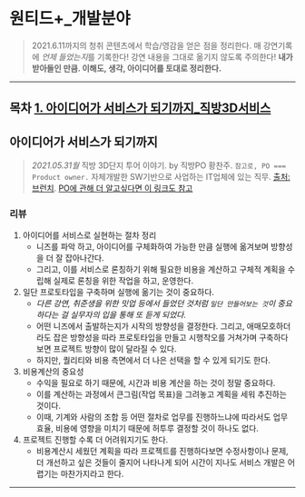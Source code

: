 # 원티드+_개발분야

> 2021.6.11까지의 청취 콘텐츠에서 학습/영감을 얻은 점을 정리한다.
> 매 강연기록에 *언제 들었는지*를 기록한다!
> 강연 내용을 그대로 옮기지 않도록 주의한다! **내가 받아들인 만큼. 이해도, 생각, 아이디어를 토대로 정리한다.**
----
목차
[1. 아이디어가 서비스가 되기까지_직방3D서비스](#아이디어가-서비스가-되기까지)
----

## 아이디어가 서비스가 되기까지

> *2021.05.31월*
> 직방 3D단지 투어 이야기. by 직방PO 황찬주.
> ```참고로, PO === Product owner.``` 자체개발한 SW기반으로 사업하는 IT업체에 있는 직무. [출처: 브런치](https://brunch.co.kr/@sancho/1). [PO에 관해 더 알고싶다면 이 링크도 참고](https://brunch.co.kr/@sancho/4)

### 리뷰

1. 아이디어를 서비스로 실현하는 절차 정리
    * 니즈를 파악 하고, 아이디어를 구체화하여 가능한 만큼 실행에 옮겨보며 방향성을 더 잘 잡아나간다.
    * 그리고, 이를 서비스로 론칭하기 위해 필요한 비용을 계산하고 구체적 계획을 수립해 실제로 론칭을 위한 작업을 하고, 운영한다.
2. 일단 프로토타입을 구축하며 실행에 옮기는 것이 중요하다.  
    * *다른 강연, 취준생을 위한 밋업 등에서 들었던 것처럼 `일단 만들어보는 것`이 중요하다는 걸 실무자의 입을 통해 또 듣게 되었다.*
    * 어떤 니즈에서 출발하는지가 시작의 방향성을 결정한다. 그리고, 애매모호하더라도 잡은 방향성을 따라 프로토타입을 만들고 시행착오를 거쳐가며 구축하다보면 프로젝트 방향이 많이 달라질 수 있다.
    * 하지만, 퀄리티와 비용 측면에서 더 나은 선택을 할 수 있게 되기도 한다.
3. 비용계산의 중요성
    * 수익을 필요로 하기 때문에, 시간과 비용 계산을 하는 것이 정말 중요하다.
    * 이를 계산하는 과정에서 큰그림(작업 목표)을 그려놓고 계획을 세워 추진하는 것이다.
    * 이때, 기계와 사람의 조합 등 어떤 절차로 업무를 진행하느냐에 따라서도 업무 효율, 비용에 영향을 미치기 때문에 허투루 결정할 것이 하나도 없다.
4. 프로젝트 진행할 수록 더 어려워지기도 한다.
    * 비용계산시 세웠던 계획을 따라 프로젝트를 진행하다보면 수정사항이나 문제, 더 개선하고 싶은 것들이 줄지어 나타나게 되어 시간이 지나도 서비스 개발은 어렵기는 마찬가지라고 한다.
----

